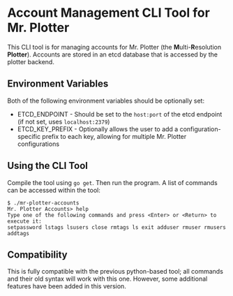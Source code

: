 Account Management CLI Tool for Mr. Plotter
===========================================

This CLI tool is for managing accounts for Mr. Plotter (the **M**ulti-**R**esolution **Plotter**). Accounts are stored in an etcd database that is accessed by the plotter backend.

Environment Variables
---------------------

Both of the following environment variables should be optionally set:
* ETCD_ENDPOINT - Should be set to the `host:port` of the etcd endpoint (if not set, uses `localhost:2379`)
* ETCD_KEY_PREFIX - Optionally allows the user to add a configuration-specific prefix to each key, allowing for multiple Mr. Plotter configurations

Using the CLI Tool
------------------
Compile the tool using `go get`. Then run the program. A list of commands can be accessed within the tool:
```
$ ./mr-plotter-accounts
Mr. Plotter Accounts> help
Type one of the following commands and press <Enter> or <Return> to execute it:
setpassword lstags lsusers close rmtags ls exit adduser rmuser rmusers addtags
```

Compatibility
-------------
This is fully compatible with the previous python-based tool; all commands and their old syntax will work with this one. However, some additional features have been added in this version.
